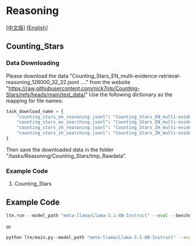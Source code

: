 # Reasoning
[[中文版](README_ZH.md)] [[English](README.md)]
## Counting_Stars

### Data Downloading

Please download the data "Counting_Stars_EN_multi-evidence-retrieval-reasoning_128000_32_32.jsonl ...." from the website "https://raw.githubusercontent.com/nick7nlp/Counting-Stars/refs/heads/main/test_data/" Use the following dictionary as the mapping for file names:

```python
task_download_name = {
    "counting_stars_en_reasoning.jsonl": "Counting_Stars_EN_multi-evidence-retrieval-reasoning_128000_32_32.jsonl",
    "counting_stars_en_searching.jsonl": "Counting_Stars_EN_multi-evidence-retrieval-searching_128000_32_32.jsonl",
    "counting_stars_zh_reasoning.jsonl": "Counting_Stars_ZH_multi-evidence-retrieval-reasoning_128000_32_32.jsonl",
    "counting_stars_zh_searching.jsonl": "Counting_Stars_ZH_multi-evidence-retrieval-searching_128000_32_32.jsonl"
}
```
Then save the downloaded data in the folder "/tasks/Reasoning/Counting_Stars/tmp_Rawdata".

### Example Code

1. Counting_Stars

## Example Code

```python
lte.run --model_path "meta-llama/Llama-3.1-8B-Instruct" --eval --benchmark_config ./tasks/Reasoning/Counting_Stars/Counting_Stars.yaml --device 2,5,6,7 --save_tag "tag"
```
or 

```bash
python lte/main.py--model_path "meta-llama/Llama-3.1-8B-Instruct" --eval --benchmark_config ./tasks/Reasoning/Counting_Stars/Counting_Stars.yaml --device 2,5,6,7 --save_tag "tag"
```

